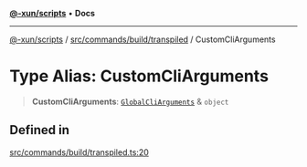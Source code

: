 [**@-xun/scripts**](../../../../../README.md) • **Docs**

***

[@-xun/scripts](../../../../../README.md) / [src/commands/build/transpiled](../README.md) / CustomCliArguments

# Type Alias: CustomCliArguments

> **CustomCliArguments**: [`GlobalCliArguments`](../../../../configure/type-aliases/GlobalCliArguments.md) & `object`

## Defined in

[src/commands/build/transpiled.ts:20](https://github.com/Xunnamius/xscripts/blob/e4a1e0b3d6a20ae598f5a6feb2cf2b7ba077b6a7/src/commands/build/transpiled.ts#L20)
